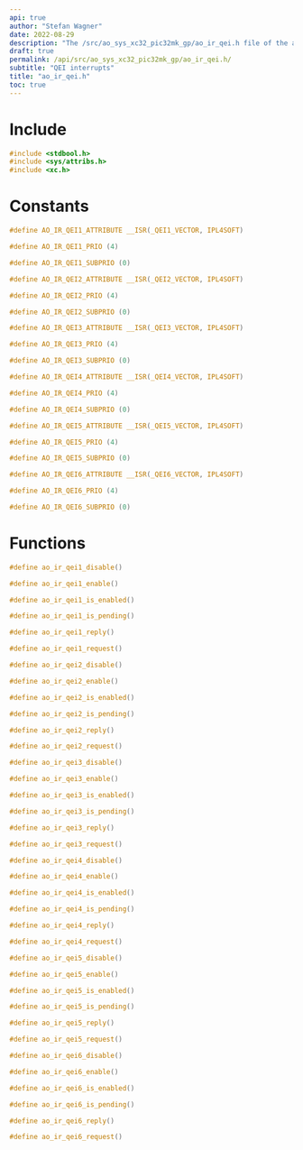 ```yaml
---
api: true
author: "Stefan Wagner"
date: 2022-08-29
description: "The /src/ao_sys_xc32_pic32mk_gp/ao_ir_qei.h file of the ao real-time operating system."
draft: true
permalink: /api/src/ao_sys_xc32_pic32mk_gp/ao_ir_qei.h/
subtitle: "QEI interrupts"
title: "ao_ir_qei.h"
toc: true
---
```


# Include

```c
#include <stdbool.h>
#include <sys/attribs.h>
#include <xc.h>
```

# Constants

```c
#define AO_IR_QEI1_ATTRIBUTE __ISR(_QEI1_VECTOR, IPL4SOFT)
```

```c
#define AO_IR_QEI1_PRIO (4)
```

```c
#define AO_IR_QEI1_SUBPRIO (0)
```

```c
#define AO_IR_QEI2_ATTRIBUTE __ISR(_QEI2_VECTOR, IPL4SOFT)
```

```c
#define AO_IR_QEI2_PRIO (4)
```

```c
#define AO_IR_QEI2_SUBPRIO (0)
```

```c
#define AO_IR_QEI3_ATTRIBUTE __ISR(_QEI3_VECTOR, IPL4SOFT)
```

```c
#define AO_IR_QEI3_PRIO (4)
```

```c
#define AO_IR_QEI3_SUBPRIO (0)
```

```c
#define AO_IR_QEI4_ATTRIBUTE __ISR(_QEI4_VECTOR, IPL4SOFT)
```

```c
#define AO_IR_QEI4_PRIO (4)
```

```c
#define AO_IR_QEI4_SUBPRIO (0)
```

```c
#define AO_IR_QEI5_ATTRIBUTE __ISR(_QEI5_VECTOR, IPL4SOFT)
```

```c
#define AO_IR_QEI5_PRIO (4)
```

```c
#define AO_IR_QEI5_SUBPRIO (0)
```

```c
#define AO_IR_QEI6_ATTRIBUTE __ISR(_QEI6_VECTOR, IPL4SOFT)
```

```c
#define AO_IR_QEI6_PRIO (4)
```

```c
#define AO_IR_QEI6_SUBPRIO (0)
```

# Functions

```c
#define ao_ir_qei1_disable()
```

```c
#define ao_ir_qei1_enable()
```

```c
#define ao_ir_qei1_is_enabled()
```

```c
#define ao_ir_qei1_is_pending()
```

```c
#define ao_ir_qei1_reply()
```

```c
#define ao_ir_qei1_request()
```

```c
#define ao_ir_qei2_disable()
```

```c
#define ao_ir_qei2_enable()
```

```c
#define ao_ir_qei2_is_enabled()
```

```c
#define ao_ir_qei2_is_pending()
```

```c
#define ao_ir_qei2_reply()
```

```c
#define ao_ir_qei2_request()
```

```c
#define ao_ir_qei3_disable()
```

```c
#define ao_ir_qei3_enable()
```

```c
#define ao_ir_qei3_is_enabled()
```

```c
#define ao_ir_qei3_is_pending()
```

```c
#define ao_ir_qei3_reply()
```

```c
#define ao_ir_qei3_request()
```

```c
#define ao_ir_qei4_disable()
```

```c
#define ao_ir_qei4_enable()
```

```c
#define ao_ir_qei4_is_enabled()
```

```c
#define ao_ir_qei4_is_pending()
```

```c
#define ao_ir_qei4_reply()
```

```c
#define ao_ir_qei4_request()
```

```c
#define ao_ir_qei5_disable()
```

```c
#define ao_ir_qei5_enable()
```

```c
#define ao_ir_qei5_is_enabled()
```

```c
#define ao_ir_qei5_is_pending()
```

```c
#define ao_ir_qei5_reply()
```

```c
#define ao_ir_qei5_request()
```

```c
#define ao_ir_qei6_disable()
```

```c
#define ao_ir_qei6_enable()
```

```c
#define ao_ir_qei6_is_enabled()
```

```c
#define ao_ir_qei6_is_pending()
```

```c
#define ao_ir_qei6_reply()
```

```c
#define ao_ir_qei6_request()
```
